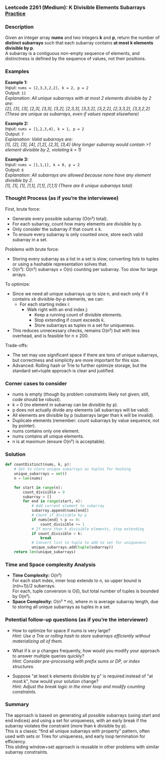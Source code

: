 ### Leetcode 2261 (Medium): K Divisible Elements Subarrays [Practice](https://leetcode.com/problems/k-divisible-elements-subarrays)

### Description  
Given an integer array **nums** and two integers **k** and **p**, return the number of **distinct subarrays** such that each subarray contains **at most k elements divisible by p**.  
A subarray is a contiguous non-empty sequence of elements, and distinctness is defined by the sequence of values, not their positions.

### Examples  

**Example 1:**  
Input: `nums = [2,3,3,2,2], k = 2, p = 2`  
Output: `11`  
*Explanation: All unique subarrays with at most 2 elements divisible by 2 are:  
[2], [3], [3], [2,3], [3,3], [3,2], [2,3,3], [3,3,2], [3,2,2], [2,3,3,2], [3,3,2,2]
(These are unique as subarrays, even if values repeat elsewhere)*

**Example 2:**  
Input: `nums = [1,2,3,4], k = 1, p = 2`  
Output: `7`  
*Explanation: Valid subarrays are:  
[1], [2], [3], [4], [1,2], [2,3], [3,4]
(Any longer subarray would contain >1 element divisible by 2, violating k = 1)*

**Example 3:**  
Input: `nums = [1,1,1], k = 0, p = 2`  
Output: `6`  
*Explanation: All subarrays are allowed because none have any element divisible by 2.  
[1], [1], [1], [1,1], [1,1], [1,1,1]
(There are 6 unique subarrays total)*

### Thought Process (as if you’re the interviewee)  
First, brute force:  
- Generate every possible subarray (O(n²) total).
- For each subarray, count how many elements are divisible by p.
- Only consider the subarray if that count ≤ k.
- To ensure every subarray is only counted once, store each valid subarray in a set.

Problems with brute force:  
- Storing every subarray as a list in a set is slow; converting lists to tuples or using a hashable representation solves that.
- O(n³): O(n²) subarrays × O(n) counting per subarray. Too slow for large arrays.

To optimize:  
- Since we need all unique subarrays up to size n, and each only if it contains ≤k divisible-by-p elements, we can:
    - For each starting index i:
        - Walk right with an end index j:
            - Keep a running count of divisible elements.
            - Stop extending if count exceeds k.
            - Store subarrays as tuples in a set for uniqueness.
- This reduces unnecessary checks, remains O(n²) but with less overhead, and is feasible for n ≤ 200.

Trade-offs:
- The set may use significant space if there are tons of unique subarrays, but correctness and simplicity are more important for this size.  
- Advanced: Rolling hash or Trie to further optimize storage, but the standard set+tuple approach is clear and justified.

### Corner cases to consider  
- nums is empty (though by problem constraints likely not given; still, code should be robust).
- k = 0 (no element in subarray can be divisible by p).
- p does not actually divide any elements (all subarrays will be valid).
- All elements are divisible by p (subarrays larger than k will be invalid).
- Duplicate elements (remember: count subarrays by value sequence, not by pointer).
- nums contains only one element.
- nums contains all unique elements.
- n is at maximum (ensure O(n²) is acceptable).

### Solution

```python
def countDistinct(nums, k, p):
    # Set to store unique subarrays as tuples for hashing
    unique_subarrays = set()
    n = len(nums)
    
    for start in range(n):
        count_divisible = 0
        subarray = []
        for end in range(start, n):
            # Add current element to subarray
            subarray.append(nums[end])
            # Count if divisible by p
            if nums[end] % p == 0:
                count_divisible += 1
            # If more than k divisible elements, stop extending
            if count_divisible > k:
                break
            # Convert list to tuple to add to set for uniqueness
            unique_subarrays.add(tuple(subarray))
    return len(unique_subarrays)
```

### Time and Space complexity Analysis  

- **Time Complexity:** O(n²)  
  For each start index, inner loop extends to n, so upper bound is (n(n+1))/2 subarrays.  
  For each, tuple conversion is O(l), but total number of tuples is bounded by O(n²).  
- **Space Complexity:** O(n² \* m), where m is average subarray length, due to storing all unique subarrays as tuples in a set.

### Potential follow-up questions (as if you’re the interviewer)  

- How to optimize for space if nums is very large?  
  *Hint: Use a Trie or rolling hash to store subarrays efficiently without materializing all of them.*

- What if k or p changes frequently, how would you modify your approach to answer multiple queries quickly?  
  *Hint: Consider pre-processing with prefix sums or DP, or index structures.*

- Suppose "at least k elements divisible by p" is required instead of "at most k", how would your solution change?  
  *Hint: Adjust the break logic in the inner loop and modify counting constraints.*

### Summary
The approach is based on generating all possible subarrays (using start and end indices) and using a set for uniqueness, with an early break if the subarray violates the constraint (more than k divisible by p).  
This is a classic "find all unique subarrays with property" pattern, often used with sets or Tries for uniqueness, and early loop termination for efficiency.  
This sliding window+set approach is reusable in other problems with similar subarray constraints.